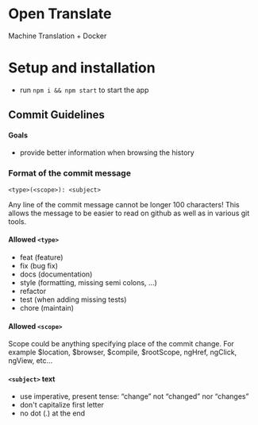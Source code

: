 # Open Translate
Machine Translation + Docker

# Setup and installation
- run ```npm i && npm start``` to start the app

## Commit Guidelines

#### Goals

- provide better information when browsing the history

### Format of the commit message

```
<type>(<scope>): <subject>
```

Any line of the commit message cannot be longer 100 characters! This allows the message to be easier to read on github as well as in various git tools.

#### Allowed `<type>`

- feat (feature)
- fix (bug fix)
- docs (documentation)
- style (formatting, missing semi colons, …)
- refactor
- test (when adding missing tests)
- chore (maintain)

#### Allowed `<scope>`

Scope could be anything specifying place of the commit change. For example $location, $browser, $compile, $rootScope, ngHref, ngClick, ngView, etc...

#### `<subject>` text

- use imperative, present tense: “change” not “changed” nor “changes”
- don't capitalize first letter
- no dot (.) at the end

